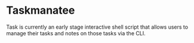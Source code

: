 # Taskmanatee

Task is currently an early stage interactive shell script that allows users to manage their tasks and notes on those tasks via the CLI.

